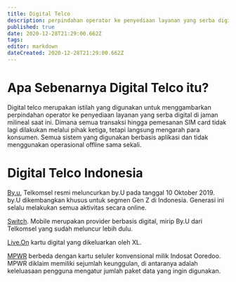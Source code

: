 ```yaml
---
title: Digital Telco
description: perpindahan operator ke penyediaan layanan yang serba digital
published: true
date: 2020-12-28T21:29:00.662Z
tags: 
editor: markdown
dateCreated: 2020-12-28T21:29:00.662Z
---
```


# Apa Sebenarnya Digital Telco itu?
Digital telco merupakan istilah yang digunakan untuk menggambarkan perpindahan operator ke penyediaan layanan yang serba digital di jaman milineal saat ini. Dimana semua transaksi hingga pemesanan SIM card tidak lagi dilakukan melalui pihak ketiga, tetapi langsung mengarah para konsumen. Semua sistem yang digunakan berbasis aplikasi dan tidak menggunakan operasional offline sama sekali.

# Digital Telco Indonesia
[By.u](https://www.byu.id/), Telkomsel resmi meluncurkan by.U pada tanggal 10 Oktober 2019. by.U dikembangkan khusus untuk segmen Gen Z di Indonesia. Generasi ini selalu melakukan semua aktivitas secara online.

[Switch](https://www.switchmobile.id/). Mobile merupakan provider berbasis digital, mirip By.U dari Telkomsel yang sudah meluncur lebih dulu.

[Live.On](https://www.liveon.id/) kartu digital yang dikeluarkan oleh XL.

[MPWR](https://www.mpwr.id) berbeda dengan kartu seluler konvensional milik Indosat Ooredoo. MPWR diklaim memiliki sejumlah keunggulan, di antaranya adalah keleluasaan pengguna mengatur jumlah paket data yang ingin digunakan.

